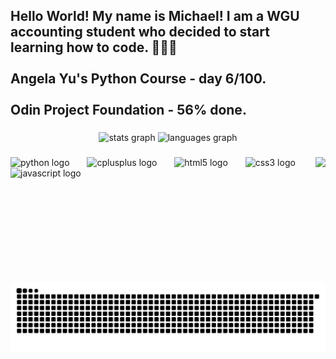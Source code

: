 <h2 align="left">Hello World! My name is Michael! I am a WGU accounting student who decided to start learning how to code. 🧑‍💻😊<br><br>Angela Yu's Python Course - day 6/100.<br><br>Odin Project Foundation - 56% done.</h2>

###

<div align="center">
  <img src="https://github-readme-stats.vercel.app/api?username=MiLkEE44&hide_title=false&hide_rank=false&show_icons=true&include_all_commits=true&count_private=true&disable_animations=false&theme=dracula&locale=en&hide_border=false" height="150" alt="stats graph"  />
  <img src="https://github-readme-stats.vercel.app/api/top-langs?username=MiLkEE44&locale=en&hide_title=false&layout=compact&card_width=320&langs_count=5&theme=dracula&hide_border=false" height="150" alt="languages graph"  />
</div>

###

<img align="right" height="200" src="https://i.imgflip.com/65efzo.gif"  />

###

<div align="left">
  <img src="https://cdn.jsdelivr.net/gh/devicons/devicon/icons/python/python-original.svg" height="80" alt="python logo"  />
  <img width="20" />
  <img src="https://cdn.jsdelivr.net/gh/devicons/devicon/icons/cplusplus/cplusplus-original.svg" height="80" alt="cplusplus logo"  />
  <img width="20" />
  <img src="https://cdn.jsdelivr.net/gh/devicons/devicon/icons/html5/html5-original.svg" height="80" alt="html5 logo"  />
  <img width="20" />
  <img src="https://cdn.jsdelivr.net/gh/devicons/devicon/icons/css3/css3-original.svg" height="80" alt="css3 logo"  />
  <img width="20" />
  <img src="https://cdn.jsdelivr.net/gh/devicons/devicon/icons/javascript/javascript-original.svg" height="80" alt="javascript logo"  />
</div>

###

<picture>
  <source media="(prefers-color-scheme: dark)" srcset="https://raw.githubusercontent.com/MiLkEE44/MiLkEE44/output/github-snake-dark.svg" />
  <source media="(prefers-color-scheme: light)" srcset="https://raw.githubusercontent.com/MiLkEE44/MiLkEE44/output/github-snake.svg" />
  <img alt="github-snake" src="https://raw.githubusercontent.com/MiLkEE44/MiLkEE44/output/github-snake.svg" />
</picture>

###
